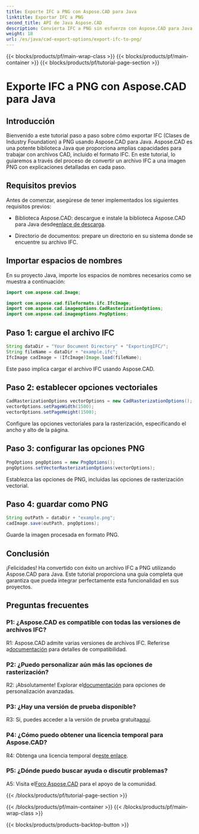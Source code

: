```yaml
---
title: Exporte IFC a PNG con Aspose.CAD para Java
linktitle: Exportar IFC a PNG
second_title: API de Java Aspose.CAD
description: Convierta IFC a PNG sin esfuerzo con Aspose.CAD para Java. Sigue nuestro tutorial paso a paso.
weight: 18
url: /es/java/cad-export-options/export-ifc-to-png/
---
```


{{< blocks/products/pf/main-wrap-class >}}
{{< blocks/products/pf/main-container >}}
{{< blocks/products/pf/tutorial-page-section >}}

# Exporte IFC a PNG con Aspose.CAD para Java

## Introducción

Bienvenido a este tutorial paso a paso sobre cómo exportar IFC (Clases de Industry Foundation) a PNG usando Aspose.CAD para Java. Aspose.CAD es una potente biblioteca Java que proporciona amplias capacidades para trabajar con archivos CAD, incluido el formato IFC. En este tutorial, lo guiaremos a través del proceso de convertir un archivo IFC a una imagen PNG con explicaciones detalladas en cada paso.

## Requisitos previos

Antes de comenzar, asegúrese de tener implementados los siguientes requisitos previos:

-  Biblioteca Aspose.CAD: descargue e instale la biblioteca Aspose.CAD para Java desde[enlace de descarga](https://releases.aspose.com/cad/java/).

- Directorio de documentos: prepare un directorio en su sistema donde se encuentre su archivo IFC.

## Importar espacios de nombres

En su proyecto Java, importe los espacios de nombres necesarios como se muestra a continuación:

```java
import com.aspose.cad.Image;

import com.aspose.cad.fileformats.ifc.IfcImage;
import com.aspose.cad.imageoptions.CadRasterizationOptions;
import com.aspose.cad.imageoptions.PngOptions;
```

## Paso 1: cargue el archivo IFC

```java
String dataDir = "Your Document Directory" + "ExportingIFC/";
String fileName = dataDir + "example.ifc";
IfcImage cadImage = (IfcImage)Image.load(fileName);
```

Este paso implica cargar el archivo IFC usando Aspose.CAD.

## Paso 2: establecer opciones vectoriales

```java
CadRasterizationOptions vectorOptions = new CadRasterizationOptions();
vectorOptions.setPageWidth(1500);
vectorOptions.setPageHeight(1500);
```

Configure las opciones vectoriales para la rasterización, especificando el ancho y alto de la página.

## Paso 3: configurar las opciones PNG

```java
PngOptions pngOptions = new PngOptions();
pngOptions.setVectorRasterizationOptions(vectorOptions);
```

Establezca las opciones de PNG, incluidas las opciones de rasterización vectorial.

## Paso 4: guardar como PNG

```java
String outPath = dataDir + "example.png";
cadImage.save(outPath, pngOptions);
```

Guarde la imagen procesada en formato PNG.

## Conclusión

¡Felicidades! Ha convertido con éxito un archivo IFC a PNG utilizando Aspose.CAD para Java. Este tutorial proporciona una guía completa que garantiza que pueda integrar perfectamente esta funcionalidad en sus proyectos.

## Preguntas frecuentes

### P1: ¿Aspose.CAD es compatible con todas las versiones de archivos IFC?

 R1: Aspose.CAD admite varias versiones de archivos IFC. Referirse a[documentación](https://reference.aspose.com/cad/java/) para detalles de compatibilidad.

### P2: ¿Puedo personalizar aún más las opciones de rasterización?

 R2: ¡Absolutamente! Explorar el[documentación](https://reference.aspose.com/cad/java/) para opciones de personalización avanzadas.

### P3: ¿Hay una versión de prueba disponible?

R3: Sí, puedes acceder a la versión de prueba gratuita[aquí](https://releases.aspose.com/).

### P4: ¿Cómo puedo obtener una licencia temporal para Aspose.CAD?

 R4: Obtenga una licencia temporal de[este enlace](https://purchase.aspose.com/temporary-license/).

### P5: ¿Dónde puedo buscar ayuda o discutir problemas?

A5: Visita el[Foro Aspose.CAD](https://forum.aspose.com/c/cad/19) para el apoyo de la comunidad.

{{< /blocks/products/pf/tutorial-page-section >}}

{{< /blocks/products/pf/main-container >}}
{{< /blocks/products/pf/main-wrap-class >}}

{{< blocks/products/products-backtop-button >}}

